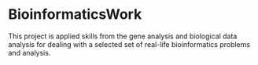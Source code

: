 # BioinformaticsWork
This project is applied skills from the gene analysis and biological data analysis for dealing with a selected set of real-life bioinformatics problems and analysis.
